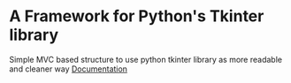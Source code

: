 # A Framework for Python's Tkinter library
Simple MVC based structure to use python tkinter library as more readable and cleaner way
[Documentation](https://github.com/MHosein101/py-tkinter-framework/wiki)

